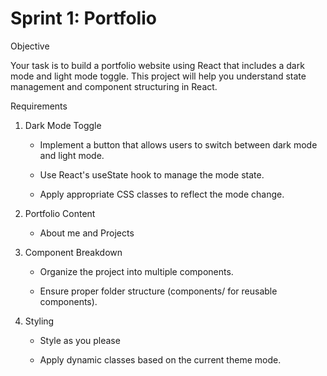 # Sprint 1: Portfolio

Objective

Your task is to build a portfolio website using React that includes a dark mode and light mode toggle. This project will help you understand state management and component structuring in React.

Requirements

1. Dark Mode Toggle

    - Implement a button that allows users to switch between dark mode and light mode.

    - Use React's useState hook to manage the mode state.

    - Apply appropriate CSS classes to reflect the mode change.

2. Portfolio Content
    - About me and Projects


3. Component Breakdown

    - Organize the project into multiple components.

    - Ensure proper folder structure (components/ for reusable components).

4. Styling

    - Style as you please

    - Apply dynamic classes based on the current theme mode.
